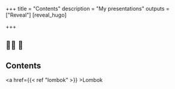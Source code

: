 +++
title = "Contents"
description = "My presentations"
outputs = ["Reveal"]
[reveal_hugo]

+++

## 👨‍💻 🚀

## Contents

<a href={{< ref "lombok" >}} >Lombok</a>
